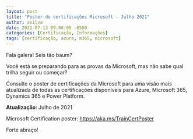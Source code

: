 ```yaml
---
layout: post
title: "Poster de certificações Microsoft - Julho 2021"
author: asilva
date: 2021-07-13 09:00:00 -0500
categories: [Certificação, Informações]
tags: [certificação, azure, m365, microsoft]
---
```


Fala galera! Seis tão baum?

Você está se preparando para as provas da Microsoft, mas não sabe qual trilha seguir ou começar?

Consulte o poster de certificações da Microsoft para uma visão mais atualizada de todas as certificações disponíveis para Azure, Microsoft 365, Dynamics 365 e Power Platform.

**Atualização**: Julho de 2021

Microsoft Certification poster: <https://aka.ms/TrainCertPoster>

Forte abraço!
